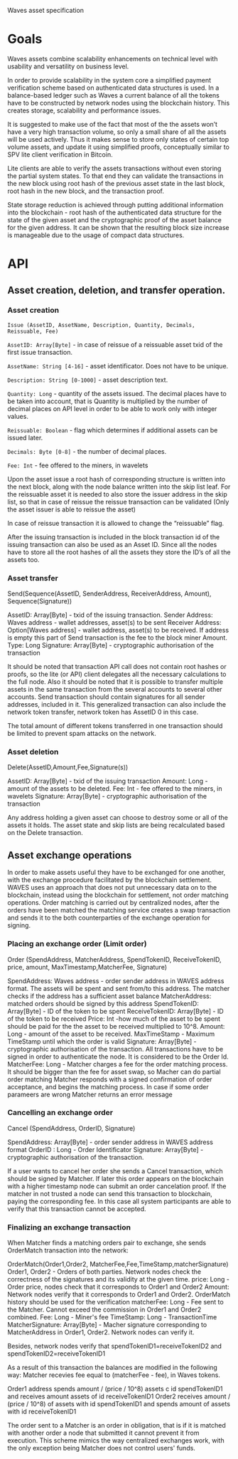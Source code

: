 ﻿Waves asset specification




# Goals


Waves assets combine scalability enhancements on technical level with usability and versatility on business level. 


In order to provide scalability in the system core a simplified payment verification scheme based on authenticated data structures is used.  In a balance-based ledger such as Waves a current balance of all the tokens have to be constructed by network nodes using the blockchain history. This  creates storage, scalability and performance issues.


It is suggested to make use of the fact that most of the the assets won’t have a very high transaction volume, so only a small share of all the assets will be used actively.  Thus it makes sense to store only states of certain top volume assets, and update it using simplified proofs, conceptually similar to SPV lite client verification in Bitcoin.


Lite clients are able to verify the assets transactions without even storing the partial system states.
To that end they can validate the transactions in the new block using root hash of the previous asset state in the last block, root hash in the new block, and the transaction proof.


State storage reduction is achieved through putting additional information into the blockchain - root hash of the authenticated data structure for the state of the given asset and the cryptographic proof of the asset balance for the given address. It can be shown that the resulting block size increase is manageable due to the usage of compact data structures.


# API


##  Asset creation, deletion, and transfer operation.


### Asset creation



`Issue (AssetID, AssetName, Description, Quantity, Decimals, Reissuable, Fee)`

`AssetID: Array[Byte]` - in case of reissue of a reissuable asset txid of the first issue transaction.

`AssetName: String [4-16]` - asset identificator. Does not have to be unique.

`Description: String [0-1000]` - asset description text.

`Quantity: Long` - quantity of the assets issued. The decimal places have to be taken into account, that is Quantity is multiplied by the number of decimal places on API level in order to be able to work only with integer values.

`Reissuable: Boolean` - flag which determines if additional assets can be issued later.

`Decimals: Byte [0-8]` - the number of decimal places. 

`Fee: Int` - fee offered  to the miners, in wavelets


Upon the asset issue a root hash of corresponding structure is written into the next block, along with the node balance written into the skip list leaf. 
For the reissuable asset it is needed to also store the issuer address in the skip list, so that in case of reissue the reissue transaction can be validated (Only the asset issuer is able to reissue the asset)


In case of reissue transaction it is allowed to change the “reissuable” flag.


After the issuing transaction is included in the block transaction id of the issuing transaction can also be used as an Asset ID. Since all the nodes have to store all the root hashes of all the assets they store the ID’s of all the assets too.


### Asset transfer


Send(Sequence(AssetID, SenderAddress, ReceiverAddress, Amount), Sequence(Signature))


AssetID: Array[Byte] - txid of the issuing transaction.
Sender Address: Waves address - wallet addresses, asset(s) to be sent
Receiver Address: Option[Waves address] - wallet address, asset(s) to be received. If address is empty this part of Send transaction is the fee to the block miner
Amount. Type: Long
Signature: Array[Byte] -  cryptographic authorisation of the transaction


It should be noted that transaction API call does not contain root hashes or proofs, so the lite (or API) client delegates all the necessary calculations to the full node. Also it should be noted that it is possible to transfer multiple assets in the same transaction from the several accounts to several other accounts. Send transaction should contain signatures for all sender addresses, included in it. This generalized transaction can also include the network token transfer, network token has AssetID 0 in this case.


The total amount of different tokens transferred in one transaction should be limited to prevent spam attacks on the network.


### Asset deletion


Delete(AssetID,Amount,Fee,Signature(s))


AssetID: Array[Byte] - txid of the issuing transaction
Amount: Long - amount of the assets to be deleted.
Fee: Int - fee offered  to the miners, in wavelets
Signature: Array[Byte] -  cryptographic authorisation of the transaction


Any address holding a given asset can choose to destroy some or all of the assets it holds.
The asset state and skip lists are being recalculated based on the Delete transaction.


## Asset exchange operations


In order to make assets useful they have to be exchanged for one another, with the exchange procedure facilitated by the blockchain settlement. WAVES uses an approach that does not put unnecessary data on to the blockchain, instead using the blockchain for settlement, not order matching operations. Order matching is carried out by centralized nodes, after the orders have been matched the matching service creates a swap transaction and sends it to the both counterparties of the exchange operation for signing.


### Placing an exchange order (Limit order)


Order (SpendAddress, MatcherAddress, SpendTokenID, ReceiveTokenID, price, amount, MaxTimestamp,MatcherFee, Signature)


SpendAddress: Waves address - order sender address in WAVES address format. The assets will be spent and sent from/to this address. The matcher checks if the address has a sufficient asset balance
MatcherAddress:  matched orders should be signed by this address
SpendTokenID: Array[Byte] - ID of the token to be spent
ReceiveTokenID: Array[Byte] - ID of the token to be received
Price: Int -how much of the asset to be spent should be paid for the the asset to be received multiplied to 10^8.
Amount: Long - amount of the asset to be received.
MaxTimeStamp - Maximum TimeStamp until which the order is valid
Signature: Array[Byte] -  cryptographic authorisation of the transaction. All transactions have to be signed in order to authenticate the node.  It is considered to be the Order Id.
MatcherFee: Long - Matcher charges a fee for the order matching process. It should be bigger than the fee for asset swap, so Macher can do partial order matching
Matcher responds with a signed confirmation of order acceptance, and begins the matching process. In case if some order parameers are wrong Matcher returns an error message


### Cancelling an exchange order


Cancel (SpendAddress, OrderID, Signature)


SpendAddress: Array[Byte] - order sender address in WAVES address format
OrderID : Long - Order Identificator
Signature: Array[Byte] -  cryptographic authorisation of the transaction. 

If a user wants to cancel her order she sends a Cancel transaction, which should be signed by Matcher. If later this order appears on the blockchain with a higher timestamp  node can submit an order cancelation proof. If the matcher in not trusted a node can send this transaction to blockchain, paying the corresponding fee. In this case all system participants are able to verify that this transaction cannot be accepted.




### Finalizing an exchange transaction


When Matcher finds a matching orders pair to exchange, she sends OrderMatch transaction into the network:

OrderMatch(Order1,Order2, MatcherFee,Fee,TimeStamp,matcherSignature)
Order1, Order2 - Orders of both parties. Network nodes check the correctness of the signatures and its validity at the given time.
price: Long - Order price, nodes check that it corresponds to Order1 and Order2
Amount: Network nodes verify that it corresponds to Order1 and Order2. OrderMatch history should be used for the verification
matcherFee: Long  - Fee sent to the Matcher. Cannot exceed the commission in Order1 and Order2 combined. 
Fee: Long - Miner's fee
TimeStamp: Long - TransactionTime
MatcherSignature: Array[Byte] - Macher signature corresponding to MatcherAddress in Order1, Order2. Network nodes can verify it.

Besides, network nodes verify that spendTokenID1=receiveTokenID2 and spendTokenID2=receiveTokenID1

As a result of this transaction the  balances are modified in the following way:
Matcher recevies fee equal to (matcherFee - fee), in Waves tokens.

Order1 address spends amount / (price / 10^8) assets с id spendTokenID1 and receives amount assets of  id receiveTokenID1
Order2 receives amount / (price / 10^8)  of assets with id spendTokenID1 and spends amount of assets with id receiveTokenID1

The order sent to a Matcher is an order in obligation, that is if it is matched with another order a node that submitted it cannot prevent it from execution. This scheme mimics the way centralized exchanges work, with the only exception being Matcher does not control users' funds.

